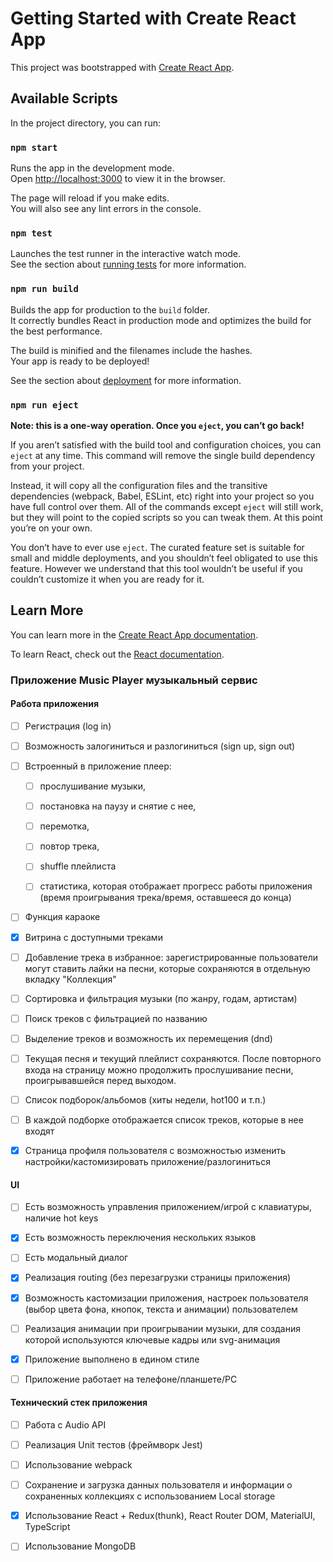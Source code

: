 # Getting Started with Create React App

This project was bootstrapped with [Create React App](https://github.com/facebook/create-react-app).

## Available Scripts

In the project directory, you can run:

### `npm start`

Runs the app in the development mode.\
Open [http://localhost:3000](http://localhost:3000) to view it in the browser.

The page will reload if you make edits.\
You will also see any lint errors in the console.

### `npm test`

Launches the test runner in the interactive watch mode.\
See the section about [running tests](https://facebook.github.io/create-react-app/docs/running-tests) for more information.

### `npm run build`

Builds the app for production to the `build` folder.\
It correctly bundles React in production mode and optimizes the build for the best performance.

The build is minified and the filenames include the hashes.\
Your app is ready to be deployed!

See the section about [deployment](https://facebook.github.io/create-react-app/docs/deployment) for more information.

### `npm run eject`

**Note: this is a one-way operation. Once you `eject`, you can’t go back!**

If you aren’t satisfied with the build tool and configuration choices, you can `eject` at any time. This command will remove the single build dependency from your project.

Instead, it will copy all the configuration files and the transitive dependencies (webpack, Babel, ESLint, etc) right into your project so you have full control over them. All of the commands except `eject` will still work, but they will point to the copied scripts so you can tweak them. At this point you’re on your own.

You don’t have to ever use `eject`. The curated feature set is suitable for small and middle deployments, and you shouldn’t feel obligated to use this feature. However we understand that this tool wouldn’t be useful if you couldn’t customize it when you are ready for it.

## Learn More

You can learn more in the [Create React App documentation](https://facebook.github.io/create-react-app/docs/getting-started).

To learn React, check out the [React documentation](https://reactjs.org/).
### Приложение Music Player музыкальный сервис

#### Работа приложения

-[ ] Регистрация (log in)

-[ ] Возможность залогиниться и разлогиниться (sign up, sign out)

-[ ] Встроенный в приложение плеер:

  -[ ] прослушивание музыки,

  -[ ] постановка на паузу и снятие с нее,

  -[ ] перемотка,

  -[ ] повтор трека,
  
  -[ ] shuffle плейлиста

  -[ ] статистика, которая отображает прогресс работы приложения (время проигрывания трека/время, оставшееся до конца)

-[ ] Функция караоке

-[x] Витрина с доступными треками

-[ ] Добавление трека в избранное: зарегистрированные пользователи могут ставить лайки на песни, которые сохраняются в отдельную вкладку "Коллекция"

-[ ] Сортировка и фильтрация музыки (по жанру, годам, артистам)

-[ ] Поиск треков с фильтрацией по названию

-[ ] Выделение треков и возможность их перемещения (dnd)

-[ ] Текущая песня и текущий плейлист сохраняются. После повторного входа на страницу можно продолжить прослушивание песни, проигрывавшейся перед выходом.

-[ ] Список подборок/альбомов (хиты недели, hot100 и т.п.)

-[ ] В каждой подборке отображается список треков, которые в нее входят

-[x] Страница профиля пользователя с возможностью изменить настройки/кастомизировать приложение/разлогиниться

#### UI

-[ ] Есть возможность управления приложением/игрой с клавиатуры, наличие hot keys

-[x] Есть возможность переключения нескольких языков

-[ ] Есть модальный диалог

-[x] Реализация routing (без перезагрузки страницы приложения)

-[x] Возможность кастомизации приложения, настроек пользователя (выбор цвета фона, кнопок, текста и анимации) пользователем

-[ ] Реализация анимации при проигрывании музыки, для создания которой используются ключевые кадры или svg-анимация

-[x] Приложение выполнено в едином стиле

-[ ] Приложение работает на телефоне/планшете/PC

#### Технический стек приложения

-[ ] Работа с Audio API

-[ ] Реализация Unit тестов (фреймворк Jest)

-[ ] Использование webpack

-[ ] Сохранение и загрузка данных пользователя и информации о сохраненных коллекциях с использованием Local storage

-[x] Использование React + Redux(thunk), React Router DOM, MaterialUI, TypeScript

-[ ] Использование MongoDB
